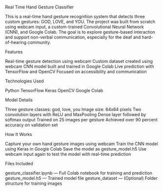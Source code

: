 Real Time Hand Gesture Classifier

This is a real-time hand gesture recognition system that detects three custom gestures: GOD, LOVE, and YOU. The project was built from scratch using webcam input, a custom-trained Convolutional Neural Network (CNN), and Google Colab. The goal is to explore gesture-based interaction and support non-verbal communication, especially for the deaf and hard-of-hearing community.


Features

Real-time gesture detection using webcam
Custom dataset created using webcam
CNN model built and trained in Google Colab
Live prediction with TensorFlow and OpenCV
Focused on accessibility and communication

Technologies Used

Python
TensorFlow
Keras
OpenCV
Google Colab

Model Details

Three gesture classes: god, love, you
Image size: 64x64 pixels
Two convolution layers with ReLU and MaxPooling
Dense layer followed by softmax output
Trained on 25 images per gesture
Achieved over 90 percent accuracy on validation set

How It Works

Capture your own hand gesture images using webcam
Train the CNN model using Keras in Google Colab
Save the model as gesture_model.h5
Use webcam input again to test the model with real-time prediction

Files Included

gesture_classifier.ipynb — Full Colab notebook for training and prediction
gesture_model.h5 — Trained model file
gesture_dataset — (Optional) Folder structure for training images


